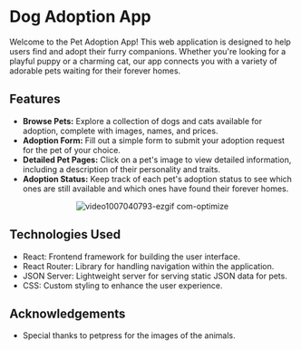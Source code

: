 # Dog Adoption App

Welcome to the Pet Adoption App! This web application is designed to help users find and adopt their furry companions. Whether you're looking for a playful puppy or a charming cat, our app connects you with a variety of adorable pets waiting for their forever homes.

## Features
- **Browse Pets:** Explore a collection of dogs and cats available for adoption, complete with images, names, and prices.
- **Adoption Form:** Fill out a simple form to submit your adoption request for the pet of your choice.
- **Detailed Pet Pages:** Click on a pet's image to view detailed information, including a description of their personality and traits.
- **Adoption Status:** Keep track of each pet's adoption status to see which ones are still available and which ones have found their forever homes.
<div align='center'>
  
  ![video1007040793-ezgif com-optimize](https://github.com/asuarez9382/dog_adoption_project/assets/12467862/7c8c7235-b2ac-44c2-b7a6-9bdd02458a70)

  
</div>

## Technologies Used
- React: Frontend framework for building the user interface.
- React Router: Library for handling navigation within the application.
- JSON Server: Lightweight server for serving static JSON data for pets.
- CSS: Custom styling to enhance the user experience.

## Acknowledgements
- Special thanks to petpress for the images of the animals.
